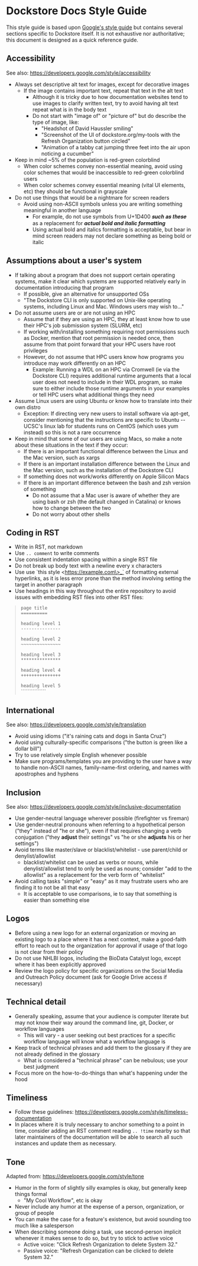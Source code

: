 # Dockstore Docs Style Guide

This style guide is based upon [Google's style guide](https://developers.google.com/style/) but contains several sections specific to Dockstore itself. It is not exhaustive nor authoritative; this document is designed as a quick reference guide.

## Accessibility
See also: https://developers.google.com/style/accessibility

* Always set descriptive alt text for images, except for decorative images
 	* If the image contains important text, repeat that text in the alt text
	 	* Although it is tricky due to how documentation websites tend to use images to clarify written text,  try to avoid having alt text repeat what is in the body text
	 	* Do not start with "image of" or "picture of" but do describe the type of image, like:
	 		* "Headshot of David Haussler smiling"
		 	* "Screenshot of the UI of dockstore.org/my-tools with the Refresh Organization button circled"
		 	* "Animation of a tabby cat jumping three feet into the air upon noticing a cucumber"
* Keep in mind ~5% of the population is red-green colorblind
	* 	When color schemes convey non-essential meaning, avoid using color schemes that would be inaccessible to red-green colorblind users
	* 	When color schemes convey essential meaning (vital UI elements, etc) they should be functional in grayscale
* Do not use things that would be a nightmare for screen readers
 	* Avoid using non-ASCII symbols unless you are writing something meaningful in another language
 		* For example, do not use symbols from U+1D400 𝒔𝒖𝒄𝒉 𝒂𝒔 𝒕𝒉𝒆𝒔𝒆 as a replacement for ***actual bold and italic formatting***
		* Using actual bold and italics formatting is acceptable, but bear in mind screen readers may not declare something as being bold or italic

## Assumptions about a user's system
* If talking about a program that does not support certain operating systems, make it clear which systems are supported relatively early in documentation introducing that program
	* If possible, give an alternative for unsupported OSs
	* "The Dockstore CLI is only supported on Unix-like operating systems, including Linux and Mac. Windows users may wish to..."
* Do not assume users are or are not using an HPC
	* Assume that if they are using an HPC, they at least know how to use their HPC's job submission system (SLURM, etc)
	* If working with/installing something requiring root permissions such as Docker, mention that root permission is needed once, then assume from that point forward that your HPC users have root privileges
	* However, do not assume that HPC users know how programs you introduce may work differently on an HPC
		* Example: Running a WDL on an HPC via Cromwell (ie via the Dockstore CLI) requires additional runtime arguments that a local user does not need to include in their WDL program, so make sure to either include those runtime arguments in your examples or tell HPC users what additional things they need
* Assume Linux users are using Ubuntu or know how to translate into their own distro
	* Exception: If directing very new users to install software via apt-get, consider mentioning that the instructions are specific to Ubuntu -- UCSC's linux lab for students runs on CentOS (which uses yum instead) so this is not a rare occurrence
* Keep in mind that some of our users are using Macs, so make a note about these situations in the text if they occur:
	* If there is an important functional difference between the Linux and the Mac version, such as xargs
	* If there is an important installation difference between the Linux and the Mac version, such as the installation of the Dockstore CLI
	* If something does not work/works differently on Apple Silicon Macs
	* If there is an important difference between the bash and zsh version of something
		* Do not assume that a Mac user is aware of whether they are using bash or zsh (the default changed in Catalina) or knows how to change between the two
		* Do not worry about other shells

## Coding in RST
* Write in RST, not markdown
* Use `.. comment` to write comments
* Use consistent indentation spacing within a single RST file
* Do not break up body text with a newline every x characters
* Use use \`this style \<https://example.com\>_` of formatting external hyperlinks, as it is less error prone than the method involving setting the target in another paragraph
* Use headings in this way throughout the entire repository to avoid issues with embedding RST files into other RST files:

> `page title`  
> `==========`
> 
> `heading level 1`  
> `---------------`
>
> `heading level 2`  
> `~~~~~~~~~~~~~~~`
>
> `heading level 3`  
> `***************`
>
> `heading level 4`  
> `+++++++++++++++`
>
> `heading level 5`  
> `\``````````````
>
 
## International
See also: https://developers.google.com/style/translation 

* Avoid using idioms ("it's raining cats and dogs in Santa Cruz")
* Avoid using culturally-specific comparisons ("the button is green like a dollar bill")
* Try to use relatively simple English whenever possible
* Make sure programs/templates you are providing to the user have a way to handle non-ASCII names, family-name-first ordering, and names with apostrophes and hyphens

## Inclusion
See also: https://developers.google.com/style/inclusive-documentation

* Use gender-neutral language wherever possible (firefighter vs fireman)
* Use gender-neutral pronouns when referring to a hypothetical person ("they" instead of "he or she"), even if that requires changing a verb conjugation ("they **adjust** their settings" vs "he or she **adjusts** his or her settings")
* Avoid terms like master/slave or blacklist/whitelist - use parent/child or denylist/allowlist
	* blacklist/whitelist can be used as verbs or nouns, while denylist/allowlist tend to only be used as nouns; consider "add to the allowlist" as a replacement for the verb form of "whitelist"
* Avoid calling tasks "simple" or "easy" as it may frustrate users who are finding it to not be all that easy
	* It is acceptable to use comparisons, ie to say that something is easier than something else

## Logos
* Before using a new logo for an external organization or moving an existing logo to a place where it has a next context, make a good-faith effort to reach out to the organization for approval if usage of that logo is not clear from their policy
* Do not use NHLBI logos, including the BioData Catalyst logo, except where it has been explicitly approved
* Review the logo policy for specific organizations on the Social Media and Outreach Policy document (ask for Google Drive access if necessary)

## Technical detail
* Generally speaking, assume that your audience is computer literate but may not know their way around the command line, git, Docker, or workflow languages
	* This will vary - a user seeking out best practices for a specific workflow language will know what a workflow language is
* Keep track of technical phrases and add them to the glossary if they are not already defined in the glossary
	* What is considered a "technical phrase" can be nebulous; use your best judgment
* Focus more on the how-to-do-things than what's happening under the hood

## Timeliness
* Follow these guidelines: https://developers.google.com/style/timeless-documentation
* In places where it is truly necessary to anchor something to a point in time, consider adding an RST comment reading `.. !time` nearby so that later maintainers of the documentation will be able to search all such instances and update them as necessary.

## Tone
Adapted from: https://developers.google.com/style/tone
* Humor in the form of slightly silly examples is okay, but generally keep things formal
	* "My Cool Workflow", etc is okay
* Never include any humor at the expense of a person, organization, or group of people
* You can make the case for a feature's existence, but avoid sounding too much like a salesperson
* When describing someone doing a task, use second-person implicit whenever it makes sense to do so, but try to stick to active voice
	* Active voice: "Click Refresh Organization to delete System 32."
	* Passive voice: "Refresh Organization can be clicked to delete System 32."
 
